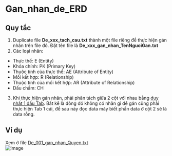 # Gan_nhan_de_ERD
## Quy tắc
1. Duplicate file **De_xxx_tach_cau.txt** thành một file riêng để thực hiện gán nhãn trên file đó. Đặt tên file là **De_xxx_gan_nhan_TenNguoiGan.txt**
2. Các loại nhãn:
  - Thực thể: E (Entity)
  - Khóa chính: PK (Primary Key)
  - Thuộc tính của thực thể: AE (Attribute of Entity)
  - Mối kết hợp: R (Relationship)
  - Thuộc tính của mối kết hợp: AR (Attribute of Relationship)
  - Dấu chấm: CH
3. Khi thực hiện gán nhãn, phải phân tách giữa 2 cột với nhau bằng <ins>duy nhất 1 dấu Tab</ins>. Bất kể là dòng đó không có nhãn gì để gán cũng phải thực hiện Tab 1 cái, để sau này đọc data máy biết phần data ở cột 2 sẽ là data rỗng.
## Ví dụ
Xem ở file [De_001_gan_nhan_Quyen.txt](https://github.com/quyen20520296/Gan_nhan_de_ERD/blob/master/De_001/De_001_gan_nhan_Quyen.txt) <br>
![image](https://github.com/quyen20520296/Gan_nhan_de_ERD/assets/105615873/bb770cb4-80b9-4191-b39c-e2cf5be259bb)
